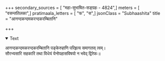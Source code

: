 +++
secondary_sources = [ "महा-सुभाषित-सङ्ग्रहः - 4824",]
meters = [ "वसन्ततिलका",]
pratimaala_letters = [ "फ", "स",]
jsonClass = "Subhaashita"
title = "आनन्दकन्दमकरन्दकरम्बितानि"

+++

<details open><summary>Text</summary>

आनन्दकन्दमकरन्दकरम्बितानि पङ्केरुहाणि परिहृत्य समागतस् त्वम्।  
सौरभ्यसारि सहकारि तथा विधेयं येनोपहासविषयो न भवेद् द्विरेफः॥
</details>
